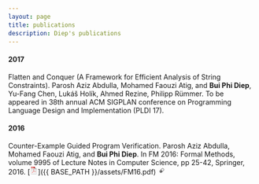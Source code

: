 ```yaml
---
layout: page
title: publications
description: Diep's publications
---
```

 

<!-- ### <a name="book"></a>book -->

#### 2017
Flatten and Conquer (A Framework for Efficient Analysis of String Constraints).
Parosh Aziz Abdulla, Mohamed Faouzi Atig, and **Bui Phi Diep**, Yu-Fang Chen, Lukáš Holík, Ahmed Rezine, Philipp Rümmer. 
To be appeared in 38th annual ACM SIGPLAN conference on Programming Language Design and Implementation (PLDI 17).

#### 2016

Counter-Example Guided Program Verification. Parosh Aziz Abdulla, Mohamed Faouzi Atig, and **Bui Phi Diep**. 
In FM 2016: Formal Methods, volume 9995 of Lecture Notes in Computer Science, pp 25-42, Springer, 2016.
[![pdf (2.5M)](icons16/pdf-icon.png)]({{ BASE_PATH }}/assets/FM16.pdf)
[![supporting info](icons16/supp-icon.png)](http://link.springer.com/chapter/10.1007%2F978-3-319-48989-6_2)
<!--[![Abstract](icons16/pubmed-icon.png)](http://www.bepress.com/jhubiostat/paper125) -->
<!--[![GitHub](icons16/github-icon.png)](https://github.com/kbroman/phyloQTLpaper) -->
<!-- * 145 * -->
<!-- http://doi.org/10.1371/journal.pgen.1006466 -->
